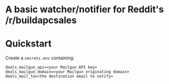 # A basic watcher/notifier for Reddit's /r/buildapcsales

# Quickstart

Create a `secrets.env` containing:
```
deals_mailgun_api=<your Mailgun API key>
deals_mailgun_domain=<your Mailgun originating domain>
deals_mail_to=<the destination email to notify>
```
